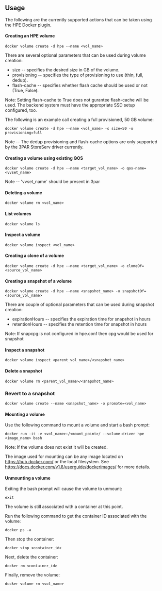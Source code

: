 ## Usage
The following are the currently supported actions that can be taken using the HPE Docker plugin.

#### Creating an HPE volume

```
docker volume create -d hpe --name <vol_name>
```

There are several optional parameters that can be used during volume creation:

- size -- specifies the desired size in GB of the volume.
- provisioning -- specifies the type of provisioning to use (thin, full, dedup).
- flash-cache -- specifies whether flash cache should be used or not (True, False).

Note: Setting flash-cache to True does not gurantee flash-cache will be used. The backend system
must have the appropriate SSD setup configured, too.

The following is an example call creating a full provisioned, 50 GB volume:

```
docker volume create -d hpe --name <vol_name> -o size=50 -o provisioning=full
```

Note -- The dedup provisioning and flash-cache options are only supported by the
3PAR StoreServ driver currently.

#### Creating a volume using existing QOS

```
docker volume create -d hpe --name <target_vol_name> -o qos-name=<vvset_name>
```
Note -- 'vvset_name' should be present in 3par

#### Deleting a volume

```
docker volume rm <vol_name>
```

#### List volumes

```
docker volume ls
```

#### Inspect a volume

```
docker volume inspect <vol_name>
```

#### Creating a clone of a volume

```
docker volume create -d hpe --name <target_vol_name> -o cloneOf=<source_vol_name>
```

#### Creating a snapshot of a volume

```
docker volume create -d hpe --name <snapshot_name> -o snapshotOf=<source_vol_name>
```
There are couple of optional parameters that can be used during snapshot creation:
- expirationHours -- specifies the expiration time for snapshot in hours
- retentionHours  -- specifies the retention time for snapshot in hours

Note: If snapcpg is not configured in hpe.conf then cpg would be used for snapshot

#### Inspect a snapshot

```
docker volume inspect <parent_vol_name>/<snapshot_name>
```

#### Delete a snapshot

```
docker volume rm <parent_vol_name>/<snapshot_name>
```

### Revert to a snapshot
```
docker volume create --name <snapshot_name> -o promote=<vol_name>
```

#### Mounting a volume

Use the following command to mount a volume and start a bash prompt:

```
docker run -it -v <vol_name>:/<mount_point>/ --volume-driver hpe <image_name> bash
```

Note: If the volume does not exist it will be created.

The image used for mounting can be any image located on https://hub.docker.com/ or
the local filesystem. See https://docs.docker.com/v1.8/userguide/dockerimages/
for more details. 

#### Unmounting a volume

Exiting the bash prompt will cause the volume to unmount:

```
exit
```

The volume is still associated with a container at this point.

Run the following command to get the container ID associated with the volume:

```
docker ps -a
```

Then stop the container:

```
docker stop <container_id>
```

Next, delete the container:

```
docker rm <container_id>
```

Finally, remove the volume:

```
docker volume rm <vol_name>
```
